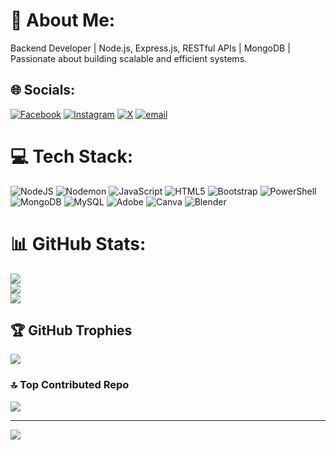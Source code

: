 # 💫 About Me:
Backend Developer | Node.js, Express.js, RESTful APIs | MongoDB | Passionate about building scalable and efficient systems.<br>


## 🌐 Socials:
[![Facebook](https://img.shields.io/badge/Facebook-%231877F2.svg?logo=Facebook&logoColor=white)](https://facebook.com/https://www.facebook.com/share/14vNtn4XeT/) [![Instagram](https://img.shields.io/badge/Instagram-%23E4405F.svg?logo=Instagram&logoColor=white)](https://instagram.com/https://www.instagram.com/the.yashh.patel/) [![X](https://img.shields.io/badge/X-black.svg?logo=X&logoColor=white)](https://x.com/https://x.com/the_yashh_patel) [![email](https://img.shields.io/badge/Email-D14836?logo=gmail&logoColor=white)](mailto:yp962416@gmail.com) 

# 💻 Tech Stack:
![NodeJS](https://img.shields.io/badge/node.js-6DA55F?style=for-the-badge&logo=node.js&logoColor=white) ![Nodemon](https://img.shields.io/badge/NODEMON-%23323330.svg?style=for-the-badge&logo=nodemon&logoColor=%BBDEAD) ![JavaScript](https://img.shields.io/badge/javascript-%23323330.svg?style=for-the-badge&logo=javascript&logoColor=%23F7DF1E) ![HTML5](https://img.shields.io/badge/html5-%23E34F26.svg?style=for-the-badge&logo=html5&logoColor=white) ![Bootstrap](https://img.shields.io/badge/bootstrap-%238511FA.svg?style=for-the-badge&logo=bootstrap&logoColor=white) ![PowerShell](https://img.shields.io/badge/PowerShell-%235391FE.svg?style=for-the-badge&logo=powershell&logoColor=white) ![MongoDB](https://img.shields.io/badge/MongoDB-%234ea94b.svg?style=for-the-badge&logo=mongodb&logoColor=white) ![MySQL](https://img.shields.io/badge/mysql-4479A1.svg?style=for-the-badge&logo=mysql&logoColor=white) ![Adobe](https://img.shields.io/badge/adobe-%23FF0000.svg?style=for-the-badge&logo=adobe&logoColor=white) ![Canva](https://img.shields.io/badge/Canva-%2300C4CC.svg?style=for-the-badge&logo=Canva&logoColor=white) ![Blender](https://img.shields.io/badge/blender-%23F5792A.svg?style=for-the-badge&logo=blender&logoColor=white)
# 📊 GitHub Stats:
![](https://github-readme-stats.vercel.app/api?username=theyashhpatel&theme=dark&hide_border=false&include_all_commits=false&count_private=false)<br/>
![](https://github-readme-streak-stats.herokuapp.com/?user=theyashhpatel&theme=dark&hide_border=false)<br/>
![](https://github-readme-stats.vercel.app/api/top-langs/?username=theyashhpatel&theme=dark&hide_border=false&include_all_commits=false&count_private=false&layout=compact)

## 🏆 GitHub Trophies
![](https://github-profile-trophy.vercel.app/?username=theyashhpatel&theme=radical&no-frame=false&no-bg=false&margin-w=4)

### 🔝 Top Contributed Repo
![](https://github-contributor-stats.vercel.app/api?username=theyashhpatel&limit=5&theme=dark&combine_all_yearly_contributions=true)

---
[![](https://visitcount.itsvg.in/api?id=theyashhpatel&icon=0&color=0)](https://visitcount.itsvg.in)

<!-- Proudly created with GPRM ( https://gprm.itsvg.in ) -->
